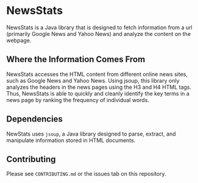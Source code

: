 # NewsStats
NewsStats is a Java library that is designed to fetch information from a url (primarily Google News and Yahoo News) and analyze the content on the webpage. 

## Where the Information Comes From
NewsStats accesses the HTML content from different online news sites, such as Google News and Yahoo News. Using jsoup, this library only analyzes the headers in the news pages using the H3 and H4 HTML tags. Thus, NewsStats is able to quickly and cleanly identify the key terms in a news page by ranking the frequency of individual words.

## Dependencies
NewStats uses `jsoup`, a Java library designed to parse, extract, and manipulate information stored in HTML documents. 
 
## Contributing
Please see `CONTRIBUTING.md` or the issues tab on this repository.